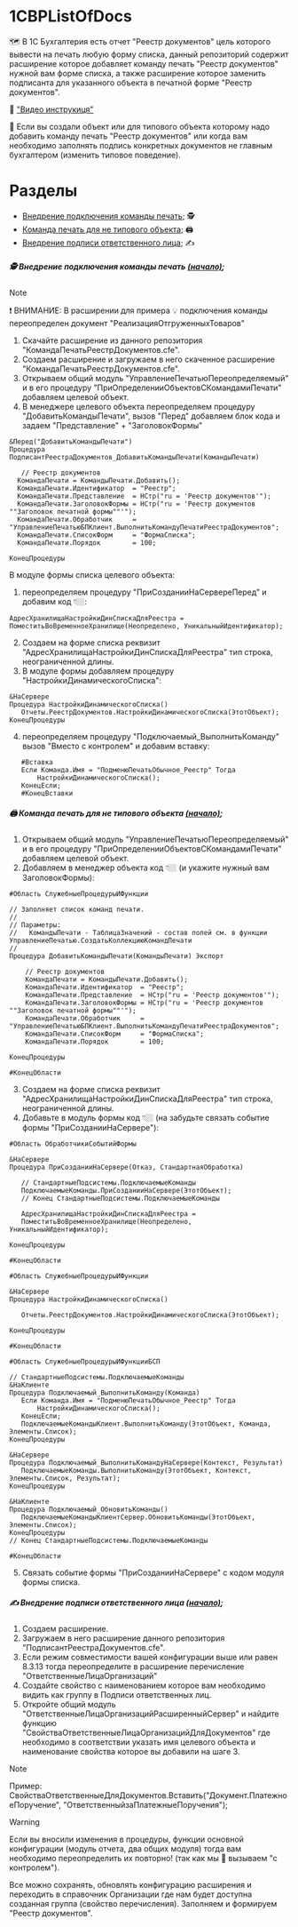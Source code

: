 ##### <a name="pageup"></a>

# 1CBPListOfDocs

🗺️ В 1С Бухгалтерия есть отчет "Реестр документов" цель которого вывести на печать любую форму списка,
данный репозиторий содержит расширение которое добавляет команду печать "Реестр документов" нужной вам форме списка,
а также расширение которое заменить подписанта для указанного объекта в печатной форме "Реестр документов".

👀 ["Видео инструкиця"](https://youtu.be/)

📜 Если вы создали объект или для типового объекта которому надо добавить команду печать "Реестр документов"
или когда вам необходимо заполнять подпись конкретных документов не главным бухгалтером (изменить типовое поведение).

# Разделы

+ [Внедрение подключения команды печать](#step0); 🕵
+ [Команда печать для не типового объекта](#step1); 🖨️
+ [Внедрение подписи ответственного лица](#step2); ✍

##### <a name="step0"></a> 🕵 Внедрение подключения команды печать [(начало)](#pageup);

> [!NOTE]
> ❗ ВНИМАНИЕ: В расширении для примера 💡 подключения команды переопределен документ "РеализацияОтгруженныхТоваров"

1. Скачайте расширение из данного репозитория "КомандаПечатьРеестрДокументов.cfe".
2. Создаем расширение и загружаем в него скаченное расширение "КомандаПечатьРеестрДокументов.cfe".
3. Открываем общий модуль "УправлениеПечатьюПереопределяемый" и в его процедуру "ПриОпределенииОбъектовСКомандамиПечати" добавляем целевой объект.
4. В менеджере целевого объекта переопределяем процедуру "ДобавитьКомандыПечати", вызов "Перед"
добавляем блок кода и задаем "Представление" + "ЗаголовокФормы"
 ```
&Перед("ДобавитьКомандыПечати")
Процедура ПодписантРеестраДокументов_ДобавитьКомандыПечати(КомандыПечати)

	// Реестр документов
   КомандаПечати = КомандыПечати.Добавить();
   КомандаПечати.Идентификатор  = "Реестр";
   КомандаПечати.Представление  = НСтр("ru = 'Реестр документов'");
   КомандаПечати.ЗаголовокФормы = НСтр("ru = 'Реестр документов ""Заголовок печатной формы""'");
   КомандаПечати.Обработчик     = "УправлениеПечатьюБПКлиент.ВыполнитьКомандуПечатиРеестраДокументов";
   КомандаПечати.СписокФорм     = "ФормаСписка";
   КомандаПечати.Порядок        = 100;

КонецПроцедуры
```
В модуле формы списка целевого объекта:
1. переопределяем процедуру "ПриСозданииНаСервереПеред" и добавим код 👇🏼:
 ```
АдресХранилищаНастройкиДинСпискаДляРеестра = ПоместитьВоВременноеХранилище(Неопределено, УникальныйИдентификатор);
```
2. Создаем на форме списка реквизит "АдресХранилищаНастройкиДинСпискаДляРеестра" тип строка, неограниченной длины.
3. В модуле формы добавляем процедуру "НастройкиДинамическогоСписка":
 ```
&НаСервере
Процедура НастройкиДинамическогоСписка()	
	Отчеты.РеестрДокументов.НастройкиДинамическогоСписка(ЭтотОбъект);	
КонецПроцедуры
 ```
4. переопределяем процедуру "Подключаемый_ВыполнитьКоманду" вызов "Вместо с контролем" и добавим вставку:
 ```
	#Вставка
	Если Команда.Имя = "ПодменюПечатьОбычное_Реестр" Тогда
		НастройкиДинамическогоСписка();
	КонецЕсли;
	#КонецВставки
 ```

##### <a name="step1"></a> 🖨️ Команда печать для не типового объекта [(начало)](#pageup);

1. Открываем общий модуль "УправлениеПечатьюПереопределяемый" и в его процедуру "ПриОпределенииОбъектовСКомандамиПечати" добавляем целевой объект.
2. Добавляем в менеджер объекта код 👇🏼 (и укажите нужный вам ЗаголовокФормы):
```
#Область СлужебныеПроцедурыИФункции

// Заполняет список команд печати.
// 
// Параметры:
//   КомандыПечати - ТаблицаЗначений - состав полей см. в функции УправлениеПечатью.СоздатьКоллекциюКомандПечати
//
Процедура ДобавитьКомандыПечати(КомандыПечати) Экспорт
	
	// Реестр документов
	КомандаПечати = КомандыПечати.Добавить();
	КомандаПечати.Идентификатор  = "Реестр";
	КомандаПечати.Представление  = НСтр("ru = 'Реестр документов'");
	КомандаПечати.ЗаголовокФормы = НСтр("ru = 'Реестр документов ""Заголовок печатной формы""'");
	КомандаПечати.Обработчик     = "УправлениеПечатьюБПКлиент.ВыполнитьКомандуПечатиРеестраДокументов";
	КомандаПечати.СписокФорм     = "ФормаСписка";
	КомандаПечати.Порядок        = 100;
	
КонецПроцедуры

#КонецОбласти
```
3. Создаем на форме списка реквизит "АдресХранилищаНастройкиДинСпискаДляРеестра" тип строка, неограниченной длины.
4. Добавьте в модуль формы код 👇🏼 (на забудьте связать событие формы "ПриСозданииНаСервере"):
 ```
#Область ОбработчикиСобытийФормы

&НаСервере
Процедура ПриСозданииНаСервере(Отказ, СтандартнаяОбработка)

	// СтандартныеПодсистемы.ПодключаемыеКоманды
	ПодключаемыеКоманды.ПриСозданииНаСервере(ЭтотОбъект);
	// Конец СтандартныеПодсистемы.ПодключаемыеКоманды

	АдресХранилищаНастройкиДинСпискаДляРеестра = 
	ПоместитьВоВременноеХранилище(Неопределено, УникальныйИдентификатор);
	
КонецПроцедуры

#КонецОбласти

#Область СлужебныеПроцедурыИФункции

&НаСервере
Процедура НастройкиДинамическогоСписка()
	
	Отчеты.РеестрДокументов.НастройкиДинамическогоСписка(ЭтотОбъект);
	
КонецПроцедуры

#КонецОбласти

#Область СлужебныеПроцедурыИФункцииБСП

// СтандартныеПодсистемы.ПодключаемыеКоманды
&НаКлиенте
Процедура Подключаемый_ВыполнитьКоманду(Команда)
	Если Команда.Имя = "ПодменюПечатьОбычное_Реестр" Тогда
		НастройкиДинамическогоСписка();
	КонецЕсли;
	ПодключаемыеКомандыКлиент.ВыполнитьКоманду(ЭтотОбъект, Команда, Элементы.Список);
КонецПроцедуры

&НаСервере
Процедура Подключаемый_ВыполнитьКомандуНаСервере(Контекст, Результат)
	ПодключаемыеКоманды.ВыполнитьКоманду(ЭтотОбъект, Контекст, Элементы.Список, Результат);
КонецПроцедуры

&НаКлиенте
Процедура Подключаемый_ОбновитьКоманды()
	ПодключаемыеКомандыКлиентСервер.ОбновитьКоманды(ЭтотОбъект, Элементы.Список);
КонецПроцедуры
// Конец СтандартныеПодсистемы.ПодключаемыеКоманды

#КонецОбласти
 ```
5. Связать событие формы "ПриСозданииНаСервере" с кодом модуля формы списка.

##### <a name="step2"></a> ✍ Внедрение подписи ответственного лица [(начало)](#pageup);
1. Создаем расширение.
2. Загружаем в него расширение данного репозитория "ПодписантРеестраДокументов.cfe".
3. Если режим совместимости вашей конфигурации выше или равен 8.3.13 тогда
переопределите в расширение перечисление "ОтветственныеЛицаОрганизаций"
4. Создайте свойство с наименованием которое вам необходимо видить как группу в Подписи ответственных лиц.
5. Откройте общий модуль "ОтветственныеЛицаОрганизацийРасширенныйСервер" и найдите функцию
"СвойстваОтветственныеЛицаОрганизацийДляДокументов" где необходимо в соответствии указать
имя целевого объекта и наименование свойства которое вы добавили на шаге 3.

> [!NOTE]
> Пример: СвойстваОтветственныеДляДокументов.Вставить("Документ.ПлатежноеПоручение", "ОтветственныйзаПлатежныеПоручения");

> [!WARNING]
> Если вы вносили изменения в процедуры, функции основной конфигурации (модуль отчета, два общих модуля) тогда вам необходимо переопределить их повторно! (так как мы 🔗 вызываем "с контролем").

Все можно сохранять, обновлять конфигурацию расширения и переходить в справочник Организации где
нам будет доступна созданная группа (свойство перечисления). Заполняем и формируем "Реестр документов".

